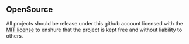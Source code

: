 ## OpenSource

All projects should be release under this github account licensed with the [MIT license](https://opensource.org/licenses/MIT) to enshure that the project is kept free and without liability to others. 

